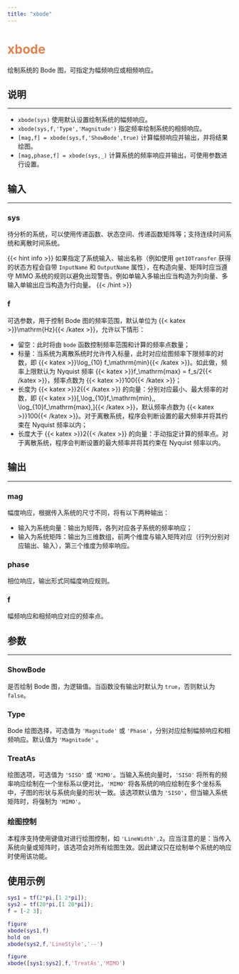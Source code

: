 ```yaml
---
title: "xbode"
---
```


# <font color="#DD8452"> xbode </font>

绘制系统的 Bode 图，可指定为幅频响应或相频响应。

## 说明
---

- `xbode(sys)` 使用默认设置绘制系统的幅频响应。
- `xbode(sys,f,'Type','Magnitude')` 指定频率绘制系统的相频响应。
- `[mag,f] = xbode(sys,f,'ShowBode',true)` 计算幅频响应并输出，并将结果绘图。
- `[mag,phase,f] = xbode(sys,_)` 计算系统的频率响应并输出，可使用参数进行设置。


## 输入
---

### sys

待分析的系统，可以使用传递函数、状态空间、传递函数矩阵等；支持连续时间系统和离散时间系统。

{{< hint info >}}
如果指定了系统输入、输出名称（例如使用 `getIOTransfer` 获得的状态方程会自带 `InputName` 和 `OutputName` 属性），在构造向量、矩阵时应当遵守 MIMO 系统的规则以避免出现警告。例如单输入多输出应当构造为列向量、多输入单输出应当构造为行向量。
{{< /hint >}}


### f

可选参数，用于控制 Bode 图的频率范围，默认单位为 {{< katex >}}\mathrm{Hz}{{< /katex >}}，允许以下情形：

- 留空：此时将由 `bode` 函数控制频率范围和计算的频率点数量；
- 标量：当系统为离散系统时允许传入标量，此时对应绘图频率下限频率的对数，即 {{< katex >}}\log_{10} f_\mathrm{min}{{< /katex >}}。如此做，频率上限默认为 Nyquist 频率 {{< katex >}}f_\mathrm{max} = f_s/2{{< /katex >}}，频率点数为 {{< katex >}}100{{< /katex >}}；
- 长度为 {{< katex >}}2{{< /katex >}} 的向量：分别对应最小、最大频率的对数，即 {{< katex >}}[\,\log_{10}f_\mathrm{min},\, \log_{10}f_\mathrm{max}\,]{{< /katex >}}，默认频率点数为 {{< katex >}}100{{< /katex >}}。对于离散系统，程序会判断设置的最大频率并将其约束在 Nyquist 频率以内；
- 长度大于 {{< katex >}}2{{< /katex >}} 的向量：手动指定计算的频率点。对于离散系统，程序会判断设置的最大频率并将其约束在 Nyquist 频率以内。


## 输出
---

### mag

幅度响应，根据传入系统的尺寸不同，将有以下两种输出：

- 输入为系统向量：输出为矩阵，各列对应各子系统的频率响应；
- 输入为系统矩阵：输出为三维数组，前两个维度与输入矩阵对应（行列分别对应输出、输入），第三个维度为频率响应。

### phase

相位响应，输出形式同幅度响应规则。

### f

幅频响应和相频响应对应的频率点。


## 参数
---

### ShowBode

是否绘制 Bode 图，为逻辑值。当函数没有输出时默认为 `true`，否则默认为 `false`。

### Type

Bode 绘图选择，可选值为 `'Magnitude'` 或 `'Phase'`，分别对应绘制幅频响应和相频响应。默认值为 `'Magnitude'` 。

### TreatAs

绘图选项，可选值为 `'SISO'` 或 `'MIMO'`。当输入系统向量时，`'SISO'` 将所有的频率响应绘制在一个坐标系以便对比，`'MIMO'` 将各系统的响应绘制在多个坐标系中，子图的形状与系统向量的形状一致。该选项默认值为 `'SISO'`，但当输入系统矩阵时，将强制为 `'MIMO'`。

### 绘图控制

本程序支持使用键值对进行绘图控制，如 `'LineWidth',2`。应当注意的是：当传入系统向量或矩阵时，该选项会对所有绘图生效。因此建议只在绘制单个系统的响应时使用该功能。


## 使用示例

``` matlab
sys1 = tf(2*pi,[1 2*pi]);
sys2 = tf(20*pi,[1 20*pi]);
f = [-2 3];

figure
xbode(sys1,f)
hold on
xbode(sys2,f,'LineStyle','--')

figure
xbode([sys1;sys2],f,'TreatAs','MIMO')
```
